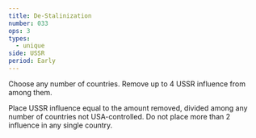 ```yaml
---
title: De-Stalinization
number: 033
ops: 3
types:
  - unique
side: USSR
period: Early
---
```

Choose any number of countries. Remove up to 4 USSR influence from among them.

Place USSR influence equal to the amount removed, divided among any number of countries not USA-controlled. Do not place more than 2 influence in any single country.
